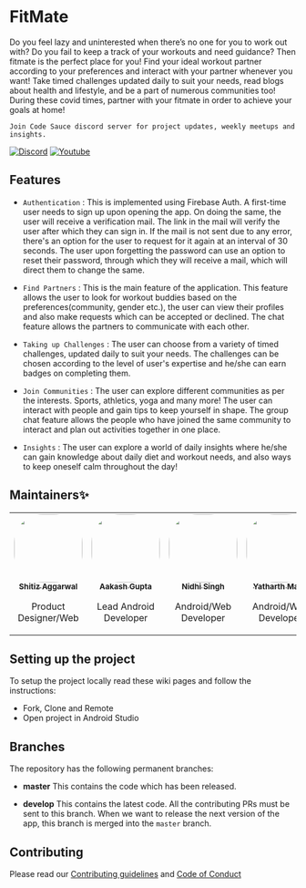 # FitMate
Do you feel lazy and uninterested when there’s no one for you to work out with? Do you fail to keep a track of your workouts and need guidance? Then fitmate is the perfect place for you! Find your ideal workout partner according to your preferences and interact with your partner whenever you want! Take timed challenges updated daily to suit your needs, read blogs about health and lifestyle, and be a part of numerous communities too! During these covid times, partner with your fitmate in order to achieve your goals at home!

`Join Code Sauce discord server for project updates, weekly meetups and insights.`

[![Discord](https://img.shields.io/badge/Discord-7289DA?style=for-the-badge&logo=discord&logoColor=white)](https://discord.gg/32HyKKzjSr)
[![Youtube](https://img.shields.io/badge/Youtube-FF4747?style=for-the-badge&logo=youtube&logoColor=white)](https://www.youtube.com/channel/UCCPwX0xdVigPTksRMnpxr6g)&nbsp;

## Features
- `Authentication` : This is implemented using Firebase Auth. A first-time user needs to sign up upon opening the app. On doing the same, the user will receive a verification mail. The link in the mail will verify the user after which they can sign in. If the mail is not sent due to any error, there's an option for the user to request for it again at an interval of 30 seconds. The user upon forgetting the password can use an option to reset their password, through which they will receive a mail, which will direct them to change the same.  

- `Find Partners` : This is the main feature of the application. This feature allows the user to look for workout buddies based on the preferences(community, gender etc.), the user can view their profiles and also make requests which can be accepted or declined. The chat feature allows the partners to communicate with each other.

- `Taking up Challenges` : The user can choose from a variety of timed challenges, updated daily to suit your needs. The challenges can be chosen according to the level of user's expertise and he/she can earn badges on completing them.

- `Join Communities` : The user can explore different communities as per the interests. Sports, athletics, yoga and many more! The user can interact with people and gain tips to keep yourself in shape. The group chat feature allows the people who have joined the same community to interact and plan out activities together in one place.

- `Insights` : The user can explore a world of daily insights where he/she can gain knowledge about daily diet and workout needs, and also ways to keep oneself calm throughout the day!


## Maintainers✨
<table>
<tr>
<td align="center"><a href="https://github.com/SHITIZ-AGGARWAL"><img src="https://user-images.githubusercontent.com/53532851/120942660-14795200-c748-11eb-8e5d-1f0924f1ed67.jpg?s=100" width="120px;" alt=""  style="border-radius: 50px" /><br /><sub><b>Shitiz Aggarwal</b></sub></a><br /><p>Product Designer/Web</p></td>

<td align="center"><a href="https://github.com/Acash512"><img src="https://user-images.githubusercontent.com/53511962/120997371-c2b2e500-c7a4-11eb-9269-8ea93264414a.jpg" width="120px;" alt=""  style="border-radius: 50px" /><br /><sub><b>Aakash Gupta</b></sub></a><br /><p>Lead Android Developer</p></td>

 <td align="center"><a href="https://github.com/nidhisingh-1"><img src="https://avatars.githubusercontent.com/u/61702147?v=4" width="120px;" alt=""  style="border-radius: 50px" /><br /><sub><b>Nidhi Singh</b></sub></a><br /><p>Android/Web Developer</p></td>

<td align="center"><a href="https://github.com/yatharthmago-stack"><img src="https://user-images.githubusercontent.com/53532851/120995152-c2b1e580-c7a2-11eb-8c34-910f87bc2cf1.png" width="120px;" alt=""  style="border-radius: 50px" /><br /><sub><b>Yatharth Mago</b></sub></a><br /><p>Android/Web Developer</p></td>

</tr>
</table>

## Setting up the project

To setup the project locally read these wiki pages and follow the instructions:

 - Fork, Clone and Remote
 - Open project in Android Studio

## Branches

The repository has the following permanent branches:

 * **master** This contains the code which has been released.

 * **develop** This contains the latest code. All the contributing PRs must be sent to this branch. When we want to release the next version of the app, this branch is merged into the `master` branch.

## Contributing
Please read our [Contributing guidelines]() and [Code of Conduct]()

